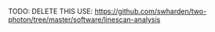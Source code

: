 TODO: DELETE THIS
USE: https://github.com/swharden/two-photon/tree/master/software/linescan-analysis
